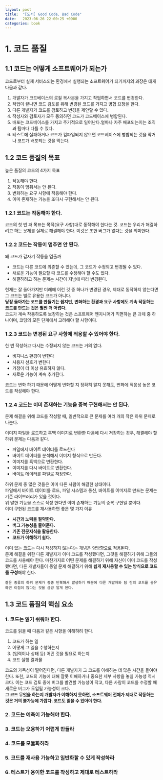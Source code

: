 ```yaml
---
layout: post
title:  "[도서] Good Code, Bad Code"
date:   2023-06-26 22:00:25 +0900
categories: book
---
```

# 1. 코드 품질
## 1.1 코드는 어떻게 소프트웨어가 되는가
코드로부터 실제 서비스되는 환경에서 실행되는 소프트웨어가 되기까지의 과장은 대개 다음과 같다.
1. 개발자가 코드베이스의 로컬 복사본을 가지고 작업하면서 코드를 변경한다.
2. 작업이 끝나면 코드 검토를 위해 변경된 코드를 가지고 병합 요청을 한다.
3. 다른 개발자가 코드를 검토하고 변경을 제안할 수 있다.
4. 작성자와 검토자가 모두 동의하면 코드가 코드베이스에 병합된다.
5. 배포는 코드베이스를 가지고 주기적으로 일어난다.얼마나 자주 배포되는지는 조직과 팀마다 다를 수 있다.
6. 테스트에 실패하거나 코드가 컴파일되지 않으면 코드베이스에 병합되는 것을 막거나 코드가 배포되는 것을 막는다.

## 1.2 코드 품질의 목표
높은 품질의 코드의 4가지 목표
1. 작동해야 한다.
2. 작동이 멈춰서는 안 된다.
3. 변화하는 요구 사항에 적응해야 한다.
4. 이미 존재하는 기능을 또다시 구현해서는 안 된다.

### 1.2.1 코드는 작동해야 한다.
코드의 첫 번 째 목표는 목적(요구 사항)대로 동작해야 한다는 것.
코드는 우리가 해결하려고 하는 문제를 실제로 해결해야 한다. 이것은 또한 버그가 없다는 것을 의미한다.

### 1.2.2 코드는 작동이 멈추면 안 된다.
왜 코드가 갑자기 작동을 멈출까
- 코드는 다른 코드에 의존할 수 있는데, 그 코드가 수정되고 변경될 수 있다.
- 새로운 기능이 필요할 때 코드를 수정해야 할 수도 있다.
- 해결하려고 하는 문제는 시간이 지남에 따라 변경된다.

현재는 잘 돌아가지만 미래에 이런 것 중 하나가 변경된 경우, 제대로 동작하지 않는다면 그 코드는 별로 유용한 코드가 아니다.<br>
**당장 돌아가는 코드를 만들기는 쉽지만, 변화하는 환경과 요구 사항에도 계속 작동하는 코드를 만드는 것은 훨씬 더 어렵다.**<br>
코드가 계속 작동하도록 보장하는 것은 소프트웨어 엔지니어가 직면하는 큰 과제 중 하나이며, 코딩의 모든 단계에서 고려해야 할 사항이다.

### 1.2.3 코드는 변경된 요구 사항에 적응할 수 있어야 한다.
한 번 작성하고 다시는 수정되지 않는 코드는 거의 없다.
- 비지니스 환경이 변한다
- 사용자 선호가 변한다
- 가정이 더 이상 유효하지 않다.
- 새로운 기능이 계속 추가된다.

코드는 변화 하기 때문에 어떻게 변화할 지 정확히 알지 못해도, 변화에 적응성 높은 코드를 작성해야 한다.

### 1.2.4 코드는 이미 존재하는 기능을 중복 구현해서는 안 된다.
문제 해결을 위해 코드를 작성할 때, 일반적으로 큰 문제를 여러 개의 작은 하위 문제로 나눈다.

이미지 파일을 로드하고 흑백 이미지로 변환한 다음에 다시 저장하는 경우, 해결해야 할 하위 문제는 다음과 같다.
- 파일에서 바이트 데이터를 로드한다
- 바이트 데이터를 분석해서 이미지 형식으로 만든다.
- 이미지를 흑백으로 변환한다.
- 이미지를 다시 바이트로 변환한다.
- 바이트 데이터를 파일로 저장한다.

하위 문제 중 많은 것들은 이미 다른 사람이 해결한 상태이다.<br>
파일에서 바이트 데이터를 로드, 파일 시스템과 통신, 바이트를 이미지로 만드는 문제는 기존 라이브러리가 있을 것이다.<br>
위 말한 기능을 스스로 작성 한다면 이미 존재하는 기능의 중복 구현일 뿐이다.<br>
이미 구현된 코드를 재사용하면 좋은 몇 가지 이유
- **시간과 노력을 절약한다.**
- **버그 가능성을 줄여준다.**
- **기존 전문지식을 활용한다.**
- **코드가 이해하기 쉽다.**

이미 있는 코드는 다시 작성하지 않는다는 개념은 양방향으로 적용된다.<br>
문제 해결을 위한 다른 개발자가 이미 코드를 작성했다면, 그것을 해결하기 위해 그들의 코드를 사용해야 한다.
마찬가지로 어떤 문제를 해결하기 위해 자신이 이미 코드를 작성했다면, 다른 개발자들이 동일 문제 해결하기 위해 **쉽게 재사용할 수 있는 방식으로 코드를 구성**해야 한다.<br>

`같은 종류의 하위 문제가 종종 반복해서 발생하기 때문에 다른 개발자와 팀 간의 코드를 공유하면 이점이 많다는 것을 금방 알게 된다.`

## 1.3 코드 품질의 핵심 요소

### 1. 코드는 읽기 쉬워야 한다.
코드를 읽을 때 다음과 같은 사항을 이해하려 한다.
1. 코드가 하는 일
2. 어떻게 그 일을 수행하는지
3. (입력이나 상태 등) 어떤 것을 필요로 하는지
4. 코드 실행 결과물

코드의 가독성이 떨어진다면, 다른 개발자가 그 코드를 이해하는 데 많은 시간을 들여야 한다. 또한, 코드의 기능에 대해 잘못 이해하거나 중요한 세부 사항을 놓칠 가능성 역시 크다. 
이는 코드 검토 중에 버그를 발견할 가능성이 작고, 다른 사람이 코드를 수정할 때 새로운 버그가 도입될 가능성이 크다.<br>
**그 코드 무엇을 하는지 개발자가 이해하지 못하면, 소프트웨어 전체가 제대로 작동하는 것은 거의 불가능에 가깝다. 코드도 읽을 수 있어야 한다.**

### 2. 코드는 예측이 가능해야 한다.

### 3. 코드는 오용하기 어렵게 만들라

### 4. 코드를 모듈화하라

### 5. 코드를 재사용 가능하고 일반화할 수 있게 작성하라

### 6. 테스트가 용이한 코드를 작성하고 제대로 테스트하라

[jekyll-docs]: https://jekyllrb.com/docs/home
[jekyll-gh]:   https://github.com/jekyll/jekyll
[jekyll-talk]: https://talk.jekyllrb.com/
